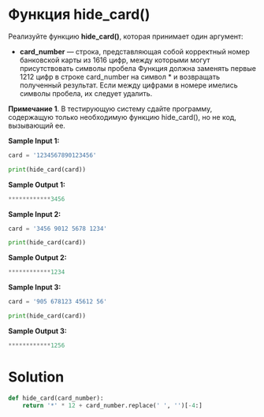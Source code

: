 # Функция hide_card()

Реализуйте функцию **hide_card()**, которая принимает один аргумент:

* **card_number** — строка, представляющая собой корректный номер банковской карты из 1616 цифр, между которыми могут
  присутствовать символы пробела
  Функция должна заменять первые 1212 цифр в строке card_number на символ * и возвращать полученный результат. Если
  между цифрами в номере имелись символы пробела, их следует удалить.

**Примечание 1**. В тестирующую систему сдайте программу, содержащую только необходимую функцию hide_card(), но не код,
вызывающий ее.

**Sample Input 1:**

```python
card = '1234567890123456'

print(hide_card(card))
```

**Sample Output 1:**

```python
************3456
```

**Sample Input 2:**

```python
card = '3456 9012 5678 1234'

print(hide_card(card))
```

**Sample Output 2:**

```python
************1234
```

**Sample Input 3:**

```python
card = '905 678123 45612 56'

print(hide_card(card))
```

**Sample Output 3:**

```python
************1256
```

# Solution

```python
def hide_card(card_number):
    return '*' * 12 + card_number.replace(' ', '')[-4:]
```